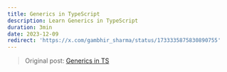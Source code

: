 ```yaml
---
title: Generics in TypeScript
description: Learn Generics in TypeScript
duration: 3min
date: 2023-12-09
redirect: 'https://x.com/gambhir_sharma/status/1733335875830890755'
---
```

> Original post: [Generics in TS](https://x.com/gambhir_sharma/status/1733335875830890755)
